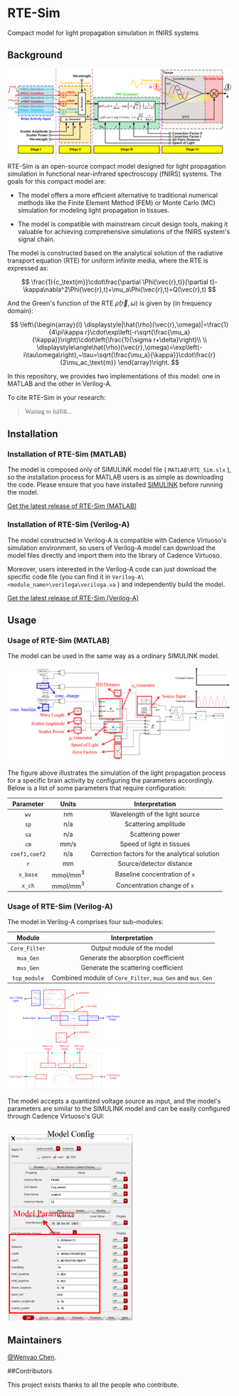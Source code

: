 # RTE-Sim

Compact model for light propagation simulation in fNIRS systems

## Background



<img src="https://raw.githubusercontent.com/posvirus/Image_storage/main/img/202307231550517.png" alt="model"  />

RTE-Sim is an open-source compact model designed for light propagation simulation in functional near-infrared spectroscopy (fNIRS) systems. The goals for this compact model are:

- The model offers a more efficient alternative to traditional numerical methods like the Finite Element Method (FEM) or Monte Carlo (MC) simulation for modeling light propagation in tissues. 

- The model is compatible with mainstream circuit design tools, making it valuable for achieving comprehensive simulations of the fNIRS system's signal chain.

The model is constructed based on the analytical solution of the radiative transport equation (RTE) for uniform infinite media, where the RTE is expressed as: 

$$
\frac{1}{c_\text{m}}\cdot\frac{\partial \Phi(\vec{r},t)}{\partial t}-\kappa\nabla^2\Phi(\vec{r},t)+\mu_a\Phi(\vec{r},t)=Q(\vec{r},t)
$$

And the Green's function of the RTE $\hat{\rho}(\vec{r},\omega)$ is given by (in frequency domain):

$$
\left\{\begin{array}{l}
\displaystyle|\hat{\rho}(\vec{r},\omega)|=\frac{1}{4\pi\kappa r}\cdot\exp\left(-r\sqrt{\frac{\mu_a}{\kappa}}\right)\cdot\left(\frac{1}{\sigma r+\delta}\right)\\
\\
\displaystyle\angle\hat{\rho}(\vec{r},\omega)=\exp\left(-i\tau\omega\right),~\tau=\sqrt{\frac{\mu_a}{\kappa}}\cdot\frac{r}{2\mu_ac_\text{m}}
\end{array}\right.
$$

In this repository, we provides two implementations of this model: one in MATLAB and the other in Verilog-A.

To cite RTE-Sim in your research:

> <font face="Times New Roman" >Waiting to fulfill...</font>

## Installation

### Installation of RTE-Sim (MATLAB)

The model is composed only of SIMULINK model file ( `MATLAB\RTE_Sim.slx` ), so the installation process for MATLAB users is as simple as downloading the code. Please ensure that you have installed [SIMULINK](https://ww2.mathworks.cn/products/simulink.html) before running the model.

[Get the latest release of RTE-Sim (MATLAB)]()

### Installation of RTE-Sim (Verilog-A)

The model constructed in Verilog-A is compatible with Cadence Virtuoso's simulation environment, so users of Verilog-A model can download the model files directly and import them into the library of Cadence Virtuoso.

Moreover, users interested in the Verilog-A code can just download the specific code file (you can find it in `Verilog-A\<module_name>\veriloga\veriloga.va` ) and independently build the model.

[Get the latest release of RTE-Sim (Verilog-A)]()

## Usage

### Usage of RTE-Sim (MATLAB)

The model can be used in the same way as a ordinary SIMULINK model.

![图片1](https://raw.githubusercontent.com/posvirus/Image_storage/main/img/202307232049989.png)

The figure above illustrates the simulation of the light propagation process for a specific brain activity by configuring the parameters accordingly. Below is a list of some parameters that require configuration:

|   Parameter   |     Units     |                 Interpretation                 |
| :-----------: | :-----------: | :--------------------------------------------: |
|     `wv`      |      nm       |         Wavelength of the light source         |
|     `sp`      |      n/a      |              Scattering amplitude              |
|     `sa`      |      n/a      |                Scattering power                |
|     `cm`      |     mm/s      |           Speed of light in tissues            |
| `coef1,coef2` |      n/a      | Correction factors for the analytical solution |
|      `r`      |      mm       |            Source/detector distance            |
|   `x_base`    | mmol/mm$^{3}$ |         Baseline concentration of `x`          |
|    `x_ch`     | mmol/mm$^{3}$ |          Concentration change of `x`           |

### Usage of RTE-Sim (Verilog-A)

The model in Verilog-A comprises four sub-modules:

|    Module     |                      Interpretation                       |
| :-----------: | :-------------------------------------------------------: |
| `Core_Filter` |                Output module of the model                 |
|   `mua_Gen`   |            Generate the absorption coefficient            |
|   `mus_Gen`   |            Generate the scattering coefficient            |
| `top_module`  | Combined module of `Core_Filter`, `mua_Gen` and `mus_Gen` |

<img src="https://raw.githubusercontent.com/posvirus/Image_storage/main/img/202307232155243.png" alt="图片2" style="zoom:25%;" />

<img src="https://raw.githubusercontent.com/posvirus/Image_storage/main/img/202307232155408.png" alt="图片3" style="zoom:25%;" />

The model accepts a quantized voltage source as input, and the model's parameters are similar to the SIMULINK model and can be easily configured through Cadence Virtuoso's GUI:

<img src="https://raw.githubusercontent.com/posvirus/Image_storage/main/img/202307232217351.png" alt="图片4" style="zoom: 50%;" />

## Maintainers

[@Wenyao Chen](https://github.com/posvirus).

##Contributors

This project exists thanks to all the people who contribute.

